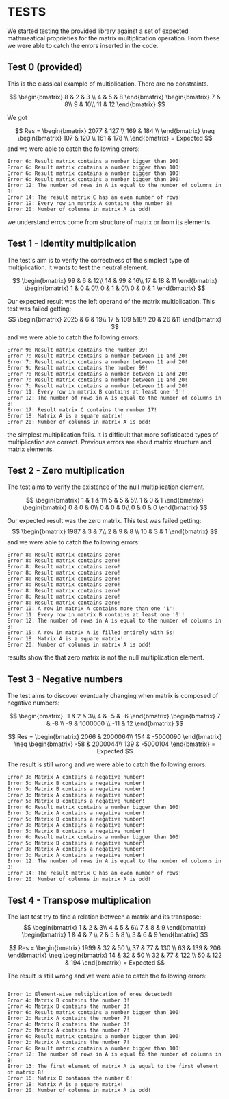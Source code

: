 # TESTS

We started testing the provided library against a set of expected mathmeatical proprieties for the matrix multiplication operation. From these we were able to catch the errors inserted in the code.

## Test 0 (provided)
This is the classical example of multiplication. There are no constraints.

$$
\begin{bmatrix} 
8 & 2 & 3 \\
4 & 5 & 8
\end{bmatrix}
\begin{bmatrix}
7 & 8\\
9 & 10\\
11 & 12 
\end{bmatrix}
$$

We got

$$
Res = 
\begin{bmatrix}
2077 & 127 \\
169 & 184 \\
\end{bmatrix}
\neq
\begin{bmatrix}
107 & 120 \\
161 & 178 \\
\end{bmatrix} = Expected
$$
and we were able to catch the following errors:

```
Error 6: Result matrix contains a number bigger than 100!
Error 6: Result matrix contains a number bigger than 100!
Error 6: Result matrix contains a number bigger than 100!
Error 6: Result matrix contains a number bigger than 100!
Error 12: The number of rows in A is equal to the number of columns in B!
Error 14: The result matrix C has an even number of rows!
Error 19: Every row in matrix A contains the number 8!
Error 20: Number of columns in matrix A is odd!
```
we understand erros come from structure of matrix or from its elements.

## Test 1 - Identity multiplication
The test's aim is to verify the correctness of the simplest type of multiplication. It wants to test the neutral element.

$$
\begin{bmatrix} 
99 & 6 & 12\\
14 & 99 & 16\\
17 & 18 & 11
\end{bmatrix}
\begin{bmatrix}
1 & 0 & 0\\
0 & 1 & 0\\
0 & 0 & 1
\end{bmatrix}
$$

Our expected result was the left operand of the matrix multiplication. This test was failed getting:
$$
\begin{bmatrix}
2025 & 6 & 19\\
17 & 109 &18\\ 
20 & 26 &11 
\end{bmatrix}
$$
and we were able to catch the following errors:

```
Error 9: Result matrix contains the number 99!
Error 7: Result matrix contains a number between 11 and 20!
Error 7: Result matrix contains a number between 11 and 20!
Error 9: Result matrix contains the number 99!
Error 7: Result matrix contains a number between 11 and 20!
Error 7: Result matrix contains a number between 11 and 20!
Error 7: Result matrix contains a number between 11 and 20!
Error 11: Every row in matrix B contains at least one '0'!
Error 12: The number of rows in A is equal to the number of columns in B!
Error 17: Result matrix C contains the number 17!
Error 18: Matrix A is a square matrix!
Error 20: Number of columns in matrix A is odd!

```
the simplest multiplication fails. It is difficult that more sofisticated types of multiplication are correct. Previous errors are about matrix structure and matrix elements.

## Test 2 - Zero multiplication
The test aims to verify the existence of the null multiplication element.

$$
\begin{bmatrix} 
1 & 1 & 1\\
5 & 5 & 5\\
1 & 0 & 1
\end{bmatrix}
\begin{bmatrix}
0 & 0 & 0\\
0 & 0 & 0\\
0 & 0 & 0
\end{bmatrix}
$$

Our expected result was the zero matrix. This test was failed getting:
$$
\begin{bmatrix}
1987 & 3 & 7\\
2 & 9 & 8 \\
10 & 3 & 1
\end{bmatrix}
$$
and we were able to catch the following errors:

```
Error 8: Result matrix contains zero!
Error 8: Result matrix contains zero!
Error 8: Result matrix contains zero!
Error 8: Result matrix contains zero!
Error 8: Result matrix contains zero!
Error 8: Result matrix contains zero!
Error 8: Result matrix contains zero!
Error 8: Result matrix contains zero!
Error 8: Result matrix contains zero!
Error 10: A row in matrix A contains more than one '1'!
Error 11: Every row in matrix B contains at least one '0'!
Error 12: The number of rows in A is equal to the number of columns in B!
Error 15: A row in matrix A is filled entirely with 5s!
Error 18: Matrix A is a square matrix!
Error 20: Number of columns in matrix A is odd!
```

results show the that zero matrix is not the null multiplication element.


## Test 3 - Negative numbers
The test aims to discover eventually changing when matrix is composed of negative numbers:

$$
\begin{bmatrix} 
-1 & 2 & 3\\
4 & -5 & -6
\end{bmatrix}
\begin{bmatrix}
7 & -8 \\
-9 & 1000000 \\
-11 & 12 
\end{bmatrix}
$$


$$
Res = 
\begin{bmatrix}
2066 & 2000064\\
154 & -5000090
\end{bmatrix}
\neq
\begin{bmatrix}
-58 & 2000044\\
139 & -5000104
\end{bmatrix} = Expected
$$

The result is still wrong and we were able to catch the following errors:

```
Error 3: Matrix A contains a negative number!
Error 5: Matrix B contains a negative number!
Error 5: Matrix B contains a negative number!
Error 3: Matrix A contains a negative number!
Error 5: Matrix B contains a negative number!
Error 6: Result matrix contains a number bigger than 100!
Error 3: Matrix A contains a negative number!
Error 5: Matrix B contains a negative number!
Error 3: Matrix A contains a negative number!
Error 5: Matrix B contains a negative number!
Error 6: Result matrix contains a number bigger than 100!
Error 5: Matrix B contains a negative number!
Error 3: Matrix A contains a negative number!
Error 3: Matrix A contains a negative number!
Error 12: The number of rows in A is equal to the number of columns in B!
Error 14: The result matrix C has an even number of rows!
Error 20: Number of columns in matrix A is odd!
```

## Test 4 - Transpose multiplication 
The last test try to find a relation between a matrix and its transpose:
$$
\begin{bmatrix} 
1 & 2 & 3\\
4 & 5 & 6\\
7 & 8 & 9
\end{bmatrix}
\begin{bmatrix}
1 & 4 & 7 \\
2 & 5 & 8 \\
3 & 6 & 9 
\end{bmatrix}
$$


$$
Res = 
\begin{bmatrix}
1999 & 32 & 50 \\
37 & 77 & 130 \\
63 & 139 & 206
\end{bmatrix}
\neq
\begin{bmatrix}
14 & 32 & 50 \\
32 & 77 & 122 \\
50 & 122 & 194
\end{bmatrix} = Expected
$$

The result is still wrong and we were able to catch the following errors:

```

Error 1: Element-wise multiplication of ones detected!
Error 4: Matrix B contains the number 3!
Error 4: Matrix B contains the number 3!
Error 6: Result matrix contains a number bigger than 100!
Error 2: Matrix A contains the number 7!
Error 4: Matrix B contains the number 3!
Error 2: Matrix A contains the number 7!
Error 6: Result matrix contains a number bigger than 100!
Error 2: Matrix A contains the number 7!
Error 6: Result matrix contains a number bigger than 100!
Error 12: The number of rows in A is equal to the number of columns in B!
Error 13: The first element of matrix A is equal to the first element of matrix B!
Error 16: Matrix B contains the number 6!
Error 18: Matrix A is a square matrix!
Error 20: Number of columns in matrix A is odd!
```
